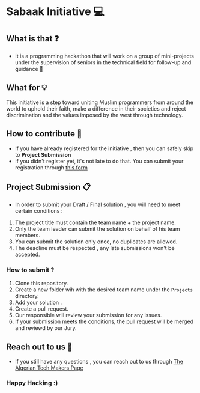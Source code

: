 # Sabaak Initiative 💻

## What is that ❓
- It is a programming hackathon that will work on a group of mini-projects under the supervision of seniors in the technical field for follow-up and guidance 💪

## What for 💡
This initiative is a step toward uniting Muslim programmers from around the world to uphold their faith, make a difference in their societies and reject discrimination and the values imposed by the west through technology.

## How to contribute 🤝
- If you have already registered for the initiative , then you can safely skip to **Project Submission**
- If you didn't register yet, it's not late to do that. You can submit your registration through [this form](forms.google.com)

## Project Submission 📋
- In order to submit your Draft / Final solution , you will need to meet certain conditions :
1. The project title must contain the team name + the project name.
2. Only the team leader can submit the solution on behalf of his team members.
3. You can submit the solution only once, no duplicates are allowed.
4. The deadline must be respected , any late submissions won't be accepted.

### How to submit ?
1. Clone this repository.
2. Create a new folder wih with the desired team name under the `Projects` directory.
3. Add your solution .
4. Create a pull request.
5. Our responsible will review your submission for any issues.
6. If your submission meets the conditions, the pull request will be merged and reviewd by our Jury.

## Reach out to us 📝
- If you still have any questions , you can reach out to us through [The Algerian Tech Makers Page](https://www.facebook.com/Algeriantechmakersdz2021)

### Happy Hacking :)
